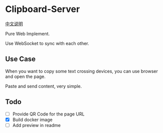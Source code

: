 # Clipboard-Server

[中文说明](readme.zh-cn.md)

Pure Web Implement.

Use WebSocket to sync with each other.

## Use Case 

When you want to copy some text crossing devices, you can use browser and open the page.

Paste and send content, very simple.

## Todo

- [ ] Provide QR Code for the page URL
- [x] Build docker image
- [ ] Add preview in readme
